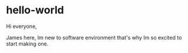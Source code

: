 # hello-world

Hi everyone,

James here, Im new to software environment that's why Im so excited to start making one.
